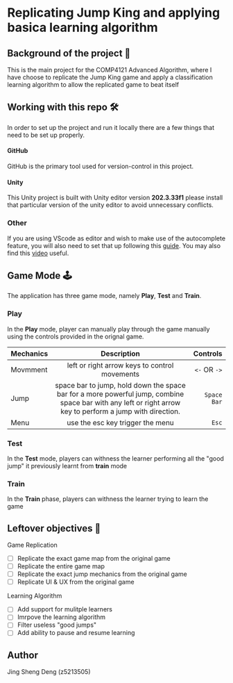 # Replicating Jump King and applying basica learning algorithm

## Background of the project 🤔

This is the main project for the COMP4121 Advanced Algorithm, where I have choose to replicate the Jump King game and apply a classification learning algorithm to allow the replicated game to beat itself

## Working with this repo 🛠

In order to set up the project and run it locally there are a few things that need to be set up properly.

#### **GitHub**

GitHub is the primary tool used for version-control in this project.

#### **Unity**

This Unity project is built with Unity editor version **202.3.33f1** please install that particular version of the unity editor to avoid unnecessary conflicts.

### **Other**

If you are using VScode as editor and wish to make use of the autocomplete feature, you will also need to set that up following this [guide](https://code.visualstudio.com/docs/other/unity). You may also find this [video](https://youtube.com/watch?v=CTV5IkDTGYo&t) useful.

## Game Mode 🕹

The application has three game mode, namely **Play**, **Test** and **Train**.

### Play

In the **Play** mode, player can manually play through the game manually using the controls provided in the orignal game.

| Mechanics |                                                                        Description                                                                        |     Controls |
| :-------- | :-------------------------------------------------------------------------------------------------------------------------------------------------------: | -----------: |
| Movmment  |                                                       left or right arrow keys to control movements                                                       | `<-` OR `->` |
| Jump      | space bar to jump, hold down the space bar for a more powerful jump, combine space bar with any left or right arrow key to perform a jump with direction. |  `Space Bar` |
| Menu      |                                                             use the esc key trigger the menu                                                              |        `Esc` |

### Test

In the **Test** mode, players can withness the learner performing all the "good jump" it previously learnt from **train** mode

### Train

In the **Train** phase, players can withness the learner trying to learn the game

## Leftover objectives 📌

Game Replication

- [ ] Replicate the exact game map from the original game
- [ ] Replicate the entire game map
- [ ] Replicate the exact jump mechanics from the original game
- [ ] Replicate UI & UX from the original game

Learning Algorithm

- [ ] Add support for mulitple learners
- [ ] Imrpove the learning algorithm
- [ ] Filter useless "good jumps"
- [ ] Add ability to pause and resume learning

## Author

Jing Sheng Deng (z5213505)
